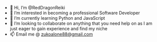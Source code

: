- 👋 Hi, I’m @RedDragonReiki
- 👀 I’m interested in becoming a professional Software Developer
- 🌱 I’m currently learning Python and JavaScript
- 💞️ I’m looking to collaborate on anything that you need help on as I am just eager to gain experience and find my niche
- 📫 Email me @ zukoalone88@gmail.com

<!---
RedDragonReiki/RedDragonReiki is a ✨ special ✨ repository because its `README.md` (this file) appears on your GitHub profile.
You can click the Preview link to take a look at your changes.
--->
